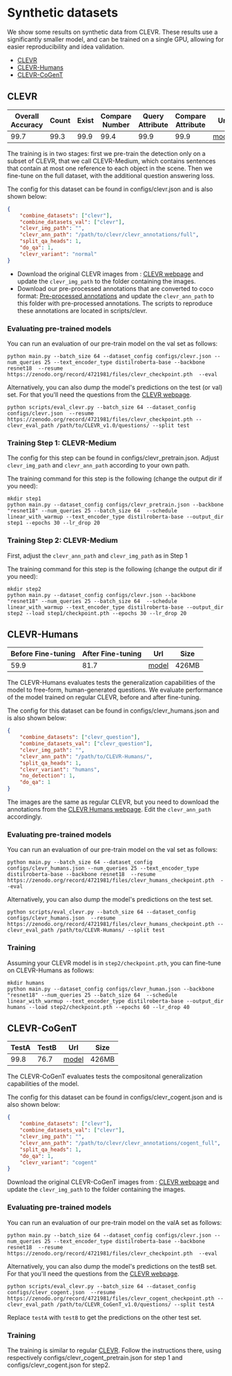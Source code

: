 # Synthetic datasets

We show some results on synthetic data from CLEVR. These results use a significantly smaller model, and can be trained on a single GPU, allowing for easier reproducibility and idea validation.

- [CLEVR](#clevr)
- [CLEVR-Humans](#clevr-humans)
- [CLEVR-CoGenT](#clevr-cogent)

## CLEVR
<table>
<thead>
  <tr>
    <th>Overall Accuracy</th>
    <th>Count</th>
    <th>Exist<br></th>
    <th>Compare Number</th>
    <th>Query Attribute</th>
    <th>Compare Attribute</th>
    <th>Url</th>
    <th>Size</th>
  </tr>
</thead>
<tbody>
  <tr>
    <td>99.7</td>
    <td>99.3</td>
    <td>99.9</td>
    <td>99.4</td>
    <td>99.9</td>
    <td>99.9</td>
    <td><a href="https://zenodo.org/record/4721981/files/clevr_checkpoint.pth">model</a></td>
    <td>426MB</td>
  </tr>
</tbody>
</table>

The training is in two stages: first we pre-train the detection only on a subset of CLEVR, that we call CLEVR-Medium, which contains sentences that contain at most one reference to each object in the scene. Then we fine-tune on the full dataset, with the additional question answering loss.

The config for this dataset can be found in configs/clevr.json and is also shown below:

```json
{
    "combine_datasets": ["clevr"],
    "combine_datasets_val": ["clevr"],
    "clevr_img_path": "",
    "clevr_ann_path": "/path/to/clevr/clevr_annotations/full",
    "split_qa_heads": 1,
    "do_qa": 1,
    "clevr_variant": "normal"
}
```

* Download the original CLEVR images from : [CLEVR webpage](https://cs.stanford.edu/people/jcjohns/clevr/) and update the `clevr_img_path` to the folder containing the images.
* Download our pre-processed annotations that are converted to coco format: [Pre-processed annotations](https://zenodo.org/record/4721981/files/clevr_annotations.zip?download=1) and update the `clevr_ann_path` to this folder with pre-processed annotations. The scripts to reproduce these annotations are located in scripts/clevr.

### Evaluating pre-trained models

You can run an evaluation of our pre-train model on the val set as follows:
``` 
python main.py --batch_size 64 --dataset_config configs/clevr.json --num_queries 25 --text_encoder_type distilroberta-base --backbone resnet18  --resume https://zenodo.org/record/4721981/files/clevr_checkpoint.pth  --eval
```

Alternatively, you can also dump the model's predictions on the test (or val) set. For that you'll need the questions from the [CLEVR webpage](https://cs.stanford.edu/people/jcjohns/clevr/).
``` 
python scripts/eval_clevr.py --batch_size 64 --dataset_config configs/clevr.json  --resume https://zenodo.org/record/4721981/files/clevr_checkpoint.pth --clevr_eval_path /path/to/CLEVR_v1.0/questions/ --split test
``` 


### Training Step 1: CLEVR-Medium

The config for this step can be found in configs/clevr_pretrain.json.
Adjust `clevr_img_path` and `clevr_ann_path` according to your own path.


The training command for this step is the following (change the output dir if you need):
```
mkdir step1
python main.py --dataset_config configs/clevr_pretrain.json --backbone "resnet18" --num_queries 25 --batch_size 64  --schedule linear_with_warmup --text_encoder_type distilroberta-base --output_dir step1 --epochs 30 --lr_drop 20
```

### Training Step 2: CLEVR-Medium


First, adjust the `clevr_ann_path` and `clevr_img_path` as in Step 1

The training command for this step is the following (change the output dir if you need):
```
mkdir step2
python main.py --dataset_config configs/clevr.json --backbone "resnet18" --num_queries 25 --batch_size 64  --schedule linear_with_warmup --text_encoder_type distilroberta-base --output_dir step2 --load step1/checkpoint.pth --epochs 30 --lr_drop 20
```

## CLEVR-Humans
<table>
<thead>
  <tr>
    <th>Before Fine-tuning</th>
    <th>After Fine-tuning</th>
    <th>Url</th>
    <th>Size</th>
  </tr>
</thead>
<tbody>
  <tr>
    <td>59.9</td>
    <td>81.7</td>
    <td><a href="https://zenodo.org/record/4721981/files/clevr_humans_checkpoint.pth">model</a></td>
    <td>426MB</td>
  </tr>
</tbody>
</table>

The CLEVR-Humans evaluates tests the generalization capabilities of the model to free-form, human-generated questions. We evaluate performance of the model trained on regular CLEVR, before and after fine-tuning.

The config for this dataset can be found in configs/clevr_humans.json and is also shown below:

```json
{
    "combine_datasets": ["clevr_question"],
    "combine_datasets_val": ["clevr_question"],
    "clevr_img_path": "",
    "clevr_ann_path": "/path/to/CLEVR-Humans/",
    "split_qa_heads": 1,
    "clevr_variant": "humans",
    "no_detection": 1,
    "do_qa": 1
}
```

The images are the same as regular CLEVR, but you need to download the annotations from the [CLEVR Humans webpage](https://cs.stanford.edu/people/jcjohns/iep/). Edit the `clevr_ann_path` accordingly.

### Evaluating pre-trained models

You can run an evaluation of our pre-train model on the val set as follows:
``` 
python main.py --batch_size 64 --dataset_config configs/clevr_humans.json --num_queries 25 --text_encoder_type distilroberta-base --backbone resnet18  --resume https://zenodo.org/record/4721981/files/clevr_humans_checkpoint.pth  --eval
```

Alternatively, you can also dump the model's predictions on the test set. 
``` 
python scripts/eval_clevr.py --batch_size 64 --dataset_config configs/clevr_humans.json  --resume https://zenodo.org/record/4721981/files/clevr_humans_checkpoint.pth --clevr_eval_path /path/to/CLEVR-Humans/ --split test
``` 

### Training

Assuming your CLEVR model is in `step2/checkpoint.pth`, you can fine-tune on CLEVR-Humans as follows:
```
mkdir humans
python main.py --dataset_config configs/clevr_human.json --backbone "resnet18" --num_queries 25 --batch_size 64  --schedule linear_with_warmup --text_encoder_type distilroberta-base --output_dir humans --load step2/checkpoint.pth --epochs 60 --lr_drop 40
```


## CLEVR-CoGenT
<table>
<thead>
  <tr>
    <th>TestA</th>
    <th>TestB</th>
    <th>Url</th>
    <th>Size</th>
  </tr>
</thead>
<tbody>
  <tr>
    <td>99.8</td>
    <td>76.7</td>
    <td><a href="https://zenodo.org/record/4721981/files/clevr_cogent_checkpoint.pth">model</a></td>
    <td>426MB</td>
  </tr>
</tbody>
</table>

The CLEVR-CoGenT evaluates tests the compositonal generalization capabilities of the model.

The config for this dataset can be found in configs/clevr_cogent.json and is also shown below:

```json
{
    "combine_datasets": ["clevr"],
    "combine_datasets_val": ["clevr"],
    "clevr_img_path": "",
    "clevr_ann_path": "/path/to/clevr/clevr_annotations/cogent_full",
    "split_qa_heads": 1,
    "do_qa": 1,
    "clevr_variant": "cogent"
}
```

Download the original CLEVR-CoGenT images from : [CLEVR webpage](https://cs.stanford.edu/people/jcjohns/clevr/) and update the `clevr_img_path` to the folder containing the images.

### Evaluating pre-trained models

You can run an evaluation of our pre-train model on the valA set as follows:
``` 
python main.py --batch_size 64 --dataset_config configs/clevr.json --num_queries 25 --text_encoder_type distilroberta-base --backbone resnet18  --resume https://zenodo.org/record/4721981/files/clevr_checkpoint.pth  --eval
```

Alternatively, you can also dump the model's predictions on the testB set. For that you'll need the questions from the [CLEVR webpage](https://cs.stanford.edu/people/jcjohns/clevr/).
``` 
python scripts/eval_clevr.py --batch_size 64 --dataset_config configs/clevr_cogent.json  --resume https://zenodo.org/record/4721981/files/clevr_cogent_checkpoint.pth --clevr_eval_path /path/to/CLEVR_CoGenT_v1.0/questions/ --split testA
``` 

Replace `testA` with `testB` to get the predictions on the other test set.

### Training

The training is similar to regular [CLEVR](#clevr). Follow the instructions there, using respectively configs/clevr_cogent_pretrain.json for step 1 and configs/clevr_cogent.json for step2.
